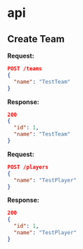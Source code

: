 # api

## Create Team

**Request:**
```json
POST /teams
{
  "name": "TestTeam"
}
```
**Response:**
```json
200
{
  "id": 1,
  "name": "TestTeam"
}
```

**Request:**
```json
POST /players
{
  "name": "TestPlayer"
}
```
**Response:**
```json
200
{
  "id": 1,
  "name": "TestPlayer"
}
```
